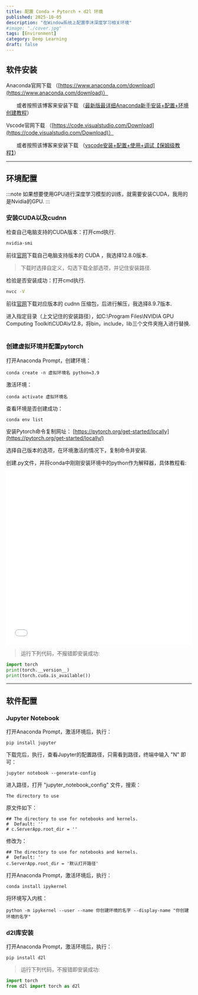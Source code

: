 ```yaml
---
title: 配置 Conda + Pytorch + d2l 环境
published: 2025-10-05
description: "在Window系统上配置李沐深度学习相关环境"
#image: "./cover.jpg"
tags: [Environment]
category: Deep Learning
draft: false
---
```



## 软件安装

Anaconda官网下载 （[https://www.anaconda.com/download](https://www.anaconda.com/download)）

&emsp;&emsp;或者按照该博客来安装下载 （[最新版最详细Anaconda新手安装+配置+环境创建教程](https://blog.csdn.net/qq_44000789/article/details/142214660)）

Vscode官网下载 （[https://code.visualstudio.com/Download](https://code.visualstudio.com/Download)）

&emsp;&emsp;或者按照该博客来安装下载 （[vscode安装+配置+使用+调试【保姆级教程】](https://blog.csdn.net/weixin_60915103/article/details/131617196)）

---

## 环境配置

:::note
如果想要使用GPU进行深度学习模型的训练，就需要安装CUDA，我用的是Nvidia的GPU.
:::

### 安装CUDA以及cudnn

检查自己电脑支持的CUDA版本：打开cmd执行.

```cmd
nvidia-smi
```

前往[官网](https://developer.nvidia.com/cuda-toolkit-archive)下载自己电脑支持版本的 CUDA ，我选择12.8.0版本.

> 下载时选择自定义，勾选下载全部选项，并记住安装路径.

检验是否安装成功：打开cmd执行.

```cmd
nvcc -V
```

前往[官网](https://developer.nvidia.com/rdp/cudnn-archive)下载对应版本的 cudnn 压缩包，后进行解压，我选择8.9.7版本.

进入指定目录（上文记住的安装路径），如C:\Program Files\NVIDIA GPU Computing Toolkit\CUDA\v12.8，将bin，include，lib三个文件夹拖入进行替换.<br><br>

### 创建虚拟环境并配置pytorch

打开Anaconda Prompt，创建环境：

```conda
conda create -n 虚拟环境名 python=3.9
```

激活环境：

```conda
conda activate 虚拟环境名
```

查看环境是否创建成功：

```conda
conda env list
```

安装Pytorch命令复制网址： [https://pytorch.org/get-started/locally](https://pytorch.org/get-started/locally/)

选择自己版本的选项，在环境激活的情况下，复制命令并安装.

创建.py文件，并将conda中刚刚安装环境中的python作为解释器，具体教程看:

<iframe width="100%" height="468" src="//player.bilibili.com/player.html?bvid=BV1Fo46e3EAZ&p=1" scrolling="no" border="0" frameborder="no" framespacing="0" allowfullscreen="true"> </iframe>

> 运行下列代码，不报错即安装成功:

```python
import torch
print(torch.__version__)
print(torch.cuda.is_available())
```

---

## 软件配置

### Jupyter Notebook

打开Anaconda Prompt，激活环境后，执行：

```conda
pip install jupyter
```

下载完后，执行，查看Jupyter的配置路径，只需看到路径，终端中输入 "N" 即可：

```conda
jupyter notebook --generate-config
```

进入路径，打开 "jupyter_notebook_config" 文件，搜索：

```conda
The directory to use
```

原文件如下：

```conda
## The directory to use for notebooks and kernels.
#  Default: ''
# c.ServerApp.root_dir = ''
```

修改为：

```conda
## The directory to use for notebooks and kernels.
#  Default: ''
c.ServerApp.root_dir = '默认打开路径'
```

打开Anaconda Prompt，激活环境后，执行：

```conda
conda install ipykernel
```

将环境写入内核：

```conda
python -m ipykernel --user --name 你创建环境的名字 --display-name "你创建环境的名字"
```

### d2l库安装

打开Anaconda Prompt，激活环境后，执行：

```conda
pip install d2l
```

> 运行下列代码，不报错即安装成功:

```python
import torch
from d2l import torch as d2l
```

